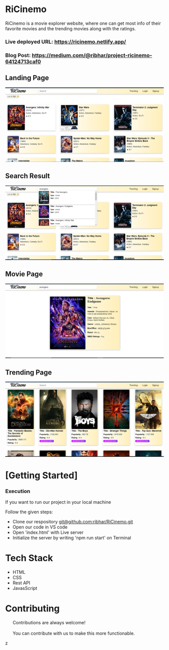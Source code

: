 <h1>RiCinemo</h1>
RiCinemo is a movie explorer website, where one can get most info of their favorite movies and the trending movies along with the ratings.

### Live deployed URL: https://ricinemo.netlify.app/

### Blog Post: https://medium.com/@ribhar/project-ricinemo-64124713caf0


 <h2>Landing Page</h2>
    <img src="https://github.com/ribhar/RiCinemo/blob/main/assets/land.png" />
    <h2>Search Result</h2>
    <img src="https://github.com/ribhar/RiCinemo/blob/main/assets/list.PNG" />
       <h2>Movie Page</h2>
    <img src="https://github.com/ribhar/RiCinemo/blob/main/assets/searched.PNG" />
        <h2>Trending Page</h2>
    <img src="https://github.com/ribhar/RiCinemo/blob/main/assets/trending.PNG" />
    <h1>[Getting Started]</h1>
    <h3>Execution</h3>
    <p>If you want to run our project in your local machine</p>
    <p>Follow the given steps:</p>
    <ul>
        <li>Clone our respository <a href="git@github.com:ribhar/RiCinemo.git">git@github.com:ribhar/RiCinemo.git</a></li>
        <li>Open our code in VS code</li>
        <li>Open 'index.html' with Live server</li>
        <li>Initialize the server by writing 'npm run start' on Terminal</li>
    </ul>
        <h1>Tech Stack</h1>
    <ul>
        <li>HTML</li>
        <li>CSS</li>
        <li>Rest API</li>
        <li>JavasScript</li>
    </ul>
    </ul>
       <h1>Contributing</h1>
    <ul>
        Contributions are always welcome!<br><br>
        You can contribute with us to make this more functionable.
    </ul>
   z
